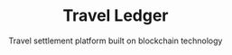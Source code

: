 ---
layout: "case-study"
order: 1
case_study: true
dlc: true
title: "Travel Ledger"
subtitle: "Travel settlement platform built on blockchain technology"
image: "travel-ledger.jpg"
industries:
  - name: "Travel"
summary: "Travel Ledger is a billing and settlement platform for the travel industry, that provides a single source of truth for the purchasing process for non-air travel along the entire distribution chain."
link: 
  url: "https://travelledger.org/"

deliverables: "Blockchain-based billing and settlement platform"

challenge:
  title: "The reconciliation process within the travel sector is complicated, time-consuming, and impacts cost for travel companies and suppliers."
  content: |-
    Travel companies work with numerous suppliers and will often be required to sift through hundreds of statements and invoices from suppliers to settle payments. A further problem is that these invoices and statements come in varying formats, and every supplier wants to be paid in different ways. This creates a lot of problems for when travel companies are reconciling their statements with bookings and there is no match.

delivery: 
  diagram: "travel-ledger.svg"
  title: "Travel Ledger wanted to simplify the reconciliation process and approached Applied Blockchain to develop a blockchain-based solution. They wanted to use blockchain and smart contracts to replace the existing billing, reconciliation, and settlement process with a quick, easy and inexpensive solution to transact non-airline travel services."
  content: |-
    Applied Blockchain developed a proof of concept for Travel Ledger – to provide a decentralised platform where travel agents, tour operators, accommodation wholesalers, hotel companies, car rental suppliers, cruise companies and any similar travel company can access a shared ledger and a shared repository of documents. The ledger is used to track transactions for all connected intermediaries and suppliers in real-time.

    The Travel Ledger platform will allow payment records between buyers and sellers to be stored in a shared, decentralised and authenticated ledger. This establishes a “single source of truth” for all parties. The platform will also be connected to financial and payment systems to support and record payments in a secure and transparent manner.

    An easy-to-integrate API will also be made available for all travel companies to use and integrate with – thus, enabling automated reconciliation and/or settlement without the need for the existing business processes to change.

results: 
  title: "Industry adoption of the Travel Ledger platform will provide a shared ledger enabling a host of business processes to be fully integrated with back office and reservation systems."
  content: |-
    With a decentralised platform, the end-to-end administration process is transparent and payments costs are minimised and optimised. The hours wasted on reconciliation are reduced to almost nil, empowering everyone in the distribution chain to focus on what they do best – serving customers.
  icons:
    - image: "icon-invoice"
      title: "Supplier invoice reconciliation"
      body: "Invoice is recorded in a single format, for the back office system to automatically read and reconcile"
    - image: "icon-commission"
      title: "Commission payments to agents and hotels"
      body: "As the booking is recorded on the platform, the expected seller commission is calculated and the payment is processed"
    - image: "icon-payment"
      title: "Payment reconciliation"
      body: "All payments are processed and all transactions are recorded on the Travel Ledger platform. This enables the receiving entity to automatically check and reconcile incoming payments against the relevant invoices/transactions"

testimonial:
  - quote: "In Applied Blockchain we found a development partner that not only was there to turn our requirements into reality, but also acted as a consultant, helping us fill the knowledge gap between traditional development and the new Blockchain world. Especially in the initial phases of a project, this added value is invaluable."
    author: "Roberto Da Re"
    position: "Founder, Travel Ledger"
    image: "roberto-da-re"
---